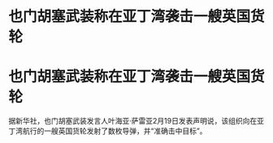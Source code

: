 # 也门胡塞武装称在亚丁湾袭击一艘英国货轮

# 也门胡塞武装称在亚丁湾袭击一艘英国货轮

据新华社，也门胡塞武装发言人叶海亚·萨雷亚2月19日发表声明说，该组织向在亚丁湾航行的一艘英国货轮发射了数枚导弹，并“准确击中目标”。

